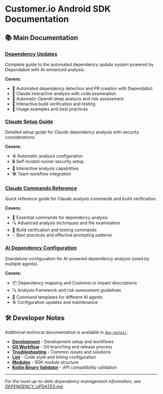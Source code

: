 # Customer.io Android SDK Documentation

## 📚 **Main Documentation**

### **[Dependency Updates](DEPENDENCY_UPDATES.md)**
Complete guide to the automated dependency update system powered by Dependabot with AI-enhanced analysis.

**Covers:**
- 🔄 Automated dependency detection and PR creation with Dependabot
- 🤖 Claude interactive analysis with code examination
- 🧠 Automatic OpenAI deep analysis and risk assessment
- 💬 Interactive build verification and testing
- 🎯 Usage examples and best practices

### **[Claude Setup Guide](CLAUDE_SETUP.md)**
Detailed setup guide for Claude dependency analysis with security considerations.

**Covers:**
- ⚙️ Automatic analysis configuration
- 🔒 Self-hosted runner security setup
- 🤖 Interactive analysis capabilities
- 🛠️ Team workflow integration

### **[Claude Commands Reference](CLAUDE_COMMANDS.md)**
Quick reference guide for Claude analysis commands and build verification.

**Covers:**
- 🎯 Essential commands for dependency analysis
- 🔍 Advanced analysis techniques and file examination
- 🧪 Build verification and testing commands
- 💡 Best practices and effective prompting patterns

### **[AI Dependency Configuration](AI_DEPENDENCY_CONFIG.md)**
Standalone configuration for AI-powered dependency analysis (used by multiple agents).

**Covers:**
- 📦 Dependency mapping and Customer.io impact descriptions
- 🔍 Analysis framework and risk assessment guidelines
- 🤖 Command templates for different AI agents
- ⚙️ Configuration updates and maintenance

## 🛠️ **Developer Notes**

Additional technical documentation is available in [`dev-notes/`](dev-notes/):

- **[Development](dev-notes/DEVELOPMENT.md)** - Development setup and workflows
- **[Git Workflow](dev-notes/GIT-WORKFLOW.md)** - Git branching and release process
- **[Troubleshooting](dev-notes/TROUBLESHOOTING.md)** - Common issues and solutions
- **[Lint](dev-notes/LINT.md)** - Code style and linting configuration
- **[Modules](dev-notes/MODULES.md)** - SDK module structure
- **[Kotlin Binary Validator](dev-notes/KOTLIN-BINARY-VALIDATOR.md)** - API compatibility validation

---

*For the most up-to-date dependency management information, see [DEPENDENCY_UPDATES.md](DEPENDENCY_UPDATES.md).* 